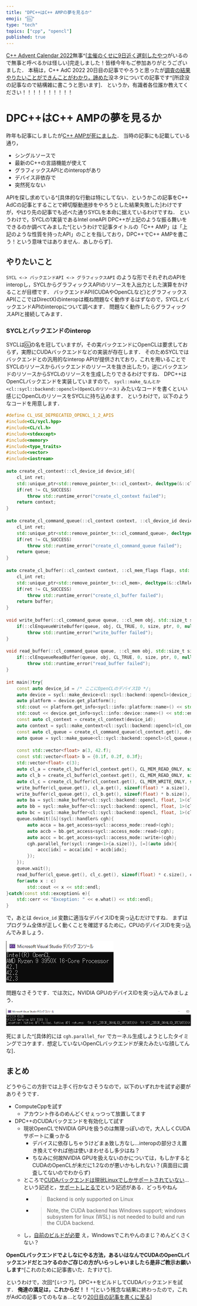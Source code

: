 ```yaml
---
title: "DPC++はC++ AMPの夢を見るか"
emoji: "🆑"
type: "tech"
topics: ["cpp", "opencl"]
published: true
---
```


[C++ Advent Calendar 2022](https://qiita.com/advent-calendar/2022/cxx)無事^[[主催のくせに9日近く遅刻したやつ](https://twitter.com/wx257osn2)がいるので無事と呼べるかは怪しい]完走しました！皆様今年もご参加ありがとうございました．
本稿は，C++ AdC 2022 20日目の記事でやろうと思ったが[調査の結果やりたいことができんことがわかり，諦めた](https://twitter.com/wx257osn2/status/1606716867468742656)没ネタについての記事です^[所詮没の記事なので結構雑に書こうと思います]．
というか，有識者各位誰か教えてください！！！！！！！！！！

# DPC++はC++ AMPの夢を見るか

昨年も記事にしましたが[C++ AMPが死にました](https://zenn.dev/wx257osn2/articles/rip_cxx_amp-ksaudhawigubweinfwklaeiuhfawelifh)．
当時の記事にも記載している通り，

- シングルソースで
- 最新のC++の言語機能が使えて
- グラフィックスAPIとのinteropがあり
- デバイス非依存で
- 突然死なない

APIを探し求めている^[具体的な行動は特にしてない．というかこの記事をC++ AdCの記事とすることで締切駆動進捗をやろうとした結果失敗した]わけですが，やはり先の記事でも述べた通りSYCLを本命に据えているわけですね．
というわけで，SYCLの1実装であるIntel oneAPI DPC++が上記のような振る舞いをできるのか調べてみました^[というわけで記事タイトルの「C++ AMP」は「上記のような性質を持ったAPI」のことを指しており，DPC++でC++ AMPを書こう！という意味ではありません．あしからず]．

## やりたいこと

`SYCL <-> バックエンドAPI <-> グラフィックスAPI` のような形でそれぞれのAPIをinteropし，SYCLからグラフィックスAPIのリソースを入出力とした演算をかけることが目標です．
バックエンドAPI(CUDAやOpenCLなど)とグラフィックスAPI(ここではDirectX)のinteropは概ね問題なく動作するはずなので，SYCLとバックエンドAPIのinteropについて調べます．
問題なく動作したらグラフィックスAPIと接続してみます．

### SYCLとバックエンドのinterop

SYCLは🆑の名を冠していますが，その実バックエンドにOpenCLは要求しておらず，実際にCUDAバックエンドなどの実装が存在します．
そのためSYCLではバックエンドとの汎用的なinterop APIが提供されており，これを用いることでSYCLのリソースからバックエンドのリソースを抜き出したり，逆にバックエンドのリソースからSYCLのリソースを生成したりできるわけですね．
DPC++はOpenCLバックエンドを実装していますので， `sycl::make_なんとか<cl::sycl::backend::opencl>(OpenCLのリソース)` みたいなコードを書くといい感じにOpenCLのリソースをSYCLに持ち込めます．
というわけで，以下のようなコードを用意します．

```cpp
#define CL_USE_DEPRECATED_OPENCL_1_2_APIS
#include<CL/sycl.hpp>
#include<CL/cl.h>
#include<stdexcept>
#include<memory>
#include<type_traits>
#include<vector>
#include<iostream>

auto create_cl_context(::cl_device_id device_id){
	cl_int ret;
	std::unique_ptr<std::remove_pointer_t<::cl_context>, decltype(&::clReleaseContext)> context = {::clCreateContext(nullptr, 1, &device_id, nullptr, nullptr, &ret), &::clReleaseContext};
	if(ret != CL_SUCCESS)
		throw std::runtime_error("create_cl_context failed");
	return context;
}

auto create_cl_command_queue(::cl_context context, ::cl_device_id device_id){
	cl_int ret;
	std::unique_ptr<std::remove_pointer_t<::cl_command_queue>, decltype(&::clReleaseCommandQueue)> queue = {::clCreateCommandQueue(context, device_id, 0, &ret), &::clReleaseCommandQueue};
	if(ret != CL_SUCCESS)
		throw std::runtime_error("create_cl_command_queue failed");
	return queue;
}

auto create_cl_buffer(::cl_context context, ::cl_mem_flags flags, std::size_t size){
	cl_int ret;
	std::unique_ptr<std::remove_pointer_t<::cl_mem>, decltype(&::clReleaseMemObject)> buffer = {::clCreateBuffer(context, flags, size, nullptr, &ret), &::clReleaseMemObject};
	if(ret != CL_SUCCESS)
		throw std::runtime_error("create_cl_buffer failed");
	return buffer;
}

void write_buffer(::cl_command_queue queue, ::cl_mem obj, std::size_t size, const void* ptr){
	if(::clEnqueueWriteBuffer(queue, obj, CL_TRUE, 0, size, ptr, 0, nullptr, nullptr) != CL_SUCCESS)
		throw std::runtime_error("write_buffer failed");
}

void read_buffer(::cl_command_queue queue, ::cl_mem obj, std::size_t size, void* ptr){
	if(::clEnqueueReadBuffer(queue, obj, CL_TRUE, 0, size, ptr, 0, nullptr, nullptr) != CL_SUCCESS)
		throw std::runtime_error("read_buffer failed");
}

int main()try{
	const auto device_id = /* ここにOpenCLのデバイスID */;
	auto device = sycl::make_device<cl::sycl::backend::opencl>(device_id);
	auto platform = device.get_platform();
	std::cout << platform.get_info<sycl::info::platform::name>() << std::endl;
	std::cout << device.get_info<sycl::info::device::name>() << std::endl;
	const auto cl_context = create_cl_context(device_id);
	auto context = sycl::make_context<cl::sycl::backend::opencl>(cl_context.get());
	const auto cl_queue = create_cl_command_queue(cl_context.get(), device_id);
	auto queue = sycl::make_queue<cl::sycl::backend::opencl>(cl_queue.get(), context);

	const std::vector<float> a(3, 42.f);
	const std::vector<float> b = {0.1f, 0.2f, 0.3f};
	std::vector<float> c(3);
	auto cl_a = create_cl_buffer(cl_context.get(), CL_MEM_READ_ONLY, sizeof(float) * a.size());
	auto cl_b = create_cl_buffer(cl_context.get(), CL_MEM_READ_ONLY, sizeof(float) * b.size());
	auto cl_c = create_cl_buffer(cl_context.get(), CL_MEM_WRITE_ONLY, sizeof(float) * c.size());
	write_buffer(cl_queue.get(), cl_a.get(), sizeof(float) * a.size(), a.data());
	write_buffer(cl_queue.get(), cl_b.get(), sizeof(float) * b.size(), b.data());
	auto ba = sycl::make_buffer<cl::sycl::backend::opencl, float, 1>(cl_a.get(), context);
	auto bb = sycl::make_buffer<cl::sycl::backend::opencl, float, 1>(cl_b.get(), context);
	auto bc = sycl::make_buffer<cl::sycl::backend::opencl, float, 1>(cl_c.get(), context);
	queue.submit([&](sycl::handler& cgh){
		auto acca = ba.get_access<sycl::access_mode::read>(cgh);
		auto accb = bb.get_access<sycl::access_mode::read>(cgh);
		auto accc = bc.get_access<sycl::access_mode::write>(cgh);
		cgh.parallel_for(sycl::range<1>{a.size()}, [=](auto idx){
			accc[idx] = acca[idx] + accb[idx];
		});
	});
	queue.wait();
	read_buffer(cl_queue.get(), cl_c.get(), sizeof(float) * c.size(), c.data());
	for(auto x : c)
		std::cout << x << std::endl;
}catch(const std::exception& e){
	std::cerr << "Exception: " << e.what() << std::endl;
}
```

で，あとは `device_id` 変数に適当なデバイスIDを突っ込むだけですね．
まずはプログラム全体が正しく動くことを確認するために，CPUのデバイスIDを突っ込んでみましょう．

![実行結果1](/images/does_dpcxx_dream_of_cxx_amp-oiansdlwiubg/01_sycl_on_cpu.png)

問題なさそうです．では次に，NVIDIA GPUのデバイスIDを突っ込んでみましょう．

![実行結果2](/images/does_dpcxx_dream_of_cxx_amp-oiansdlwiubg/02_sycl_on_gpu.png)

死にました^[具体的には `cgh.parallel_for` でカーネル生成しようとしたタイミングでコケます．想定していないOpenCLバックエンドが来たみたいな顔してんな]．

## まとめ

どうやらこの方針では上手く行かなさそうなので，以下のいずれかを試す必要がありそうです．

- ComputeCppを試す
    - アカウント作るのめんどくせぇっつって放置してます
- DPC++のCUDAバックエンドを有効化して試す
    - 現状OpenCLでNVIDIA GPUを扱うのは無理っぽいので，大人しくCUDAサポートに乗っかる
        - デバイスに依存しちゃうけどまぁ致し方なし…interopの部分さえ置き換えてやれば他は使いまわせるし多少はね？
        - ちなみに何故NVIDIA GPUを扱えないのかについては，もしかするとCUDAのOpenCLが未だに1.2なのが悪いかもしれない？(真面目に調査してないのでわからず)
    - ところで[CUDAバックエンドは現状Linuxでしかサポートされていない](https://intel.github.io/llvm-docs/GetStartedGuide.html#cuda-back-end-limitations)…という記述と，[サポートしとるで](https://intel.github.io/llvm-docs/GetStartedGuide.html#build-dpc-toolchain-with-support-for-nvidia-cuda)という記述がある．どっちやねん
        - > Backend is only supported on Linux
        - > Note, the CUDA backend has Windows support; windows subsystem for linux (WSL) is not needed to build and run the CUDA backend.
    - し，[自前のビルドが必要](https://intel.github.io/llvm-docs/GetStartedGuide.html#build-dpc-toolchain-with-support-for-nvidia-cuda) え，Windowsでこれやんのまじ？めんどくさくない？

**OpenCLバックエンドでよしなにやる方法，あるいはなんでCUDAのOpenCLバックエンドだとコケるのかご存じの方がいらっしゃいましたら是非ご教示お願いします**^[これのために記事書いた．たすけて]．

というわけで，次回^[_いつ？_]，DPC++をビルドしてCUDAバックエンドを試す． **俺達の満足は，これからだ！！** ^[という残念な結果に終わったので，これがAdCの記事ってのもなぁ…となり[20日目の記事を書くに至る](https://zenn.dev/wx257osn2/articles/constexpr_variant-jdbnlwiberawejbf)]